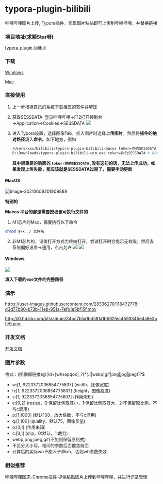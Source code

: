 # typora-plugin-bilibili
哔哩哔哩图片上传, Typora插件，实现图片粘贴即可上传到哔哩哔哩，并替换链接

### 项目地址(求颗Star呀)
[typora-plugin-bilibili](https://github.com/xlzy520/typora-plugin-bilibili)


### 下载
[Windows](https://jiali0126.oss-cn-shenzhen.aliyuncs.com/typora-plugin-bilibili-win.exe.zip)


[Mac](https://jiali0126.oss-cn-shenzhen.aliyuncs.com/typora-plugin-bilibili-macos.zip)



### 直接使用

1. 上一步根据自己的系统下载相应的软件并解压
2. 获取SESSDATA: 登录哔哩哔哩→F12打开控制台→Application→Cookies→SESSDATA
   ![](https://i0.hdslb.com/bfs/album/fe1a58c25c42743d5f1e186639218ee75a133df2.png)

4. 进入Typora设置，选择图像Tab，插入图片时选择**上传图片**，然后将**插件的绝对路径**填入**命令**。如下地方，例如

   ```bash
   /Users/xxx/bilibili/typora-plugin-bilibili-macos token=你的SESSDATA # Mac
   D:\Downloads\typora-plugin-bilibili-win.exe token=你的SESSDATA # Windows
   ```
   **其中很重要的后面的 `token=你的SESSDATA` ,没有这句的话，无法上传成功，如果发现上传失败，那应该就是SESSDATA过期了，需要手动更新**


#### MacOS
![image-20210608201909889](https://i0.hdslb.com/bfs/album/0f8ad346424ccd2c035c83449e716f0bbf4971b4.png)

**特别的**

**Macos 平台的都是需要授权该可执行文件的**
1. M1芯片的Mac，需要执行以下命令
```bash
chmod a+x ./ 文件名
```
2. 非M1芯片的，设置打开方式为终端打开，尝试打开时会提示无权限，然后去系统偏好设置->通用，点击允许
![](https://i0.hdslb.com/bfs/album/1b86699505befa32f7d87d8024df0c0f2d84ecb9.png)
![](https://i0.hdslb.com/bfs/album/b0eb89a08e4fd3e6ca8063dd71ce6fc2467e69dc.png)

#### Windows
![](https://i0.hdslb.com/bfs/album/3990cc67983fa55b28cf3536c40f7febaf0dfb43.png)

**填入下载的exe文件的完整路径**

### 演示

https://user-images.githubusercontent.com/28336270/118472778-d3d77b80-b73b-11eb-951a-7efb1e5bf15f.mov

http://i0.hdslb.com/bfs/album/34bc7b5a1bd591a1b682fec4593345e4a9e3bfe9.png

### 开发文档
[开发文档](./dev.md)


### 图片参数

格式：(图像原链接)@(\d+[whsepqoc]_?)*(\.(|webp|gif|png|jpg|jpeg))?$
- w:[1, 9223372036854775807] (width，图像宽度)
- h:[1, 9223372036854775807] (height，图像高度)
- s:[1, 9223372036854775807] (作用未知)
- e:[0,2] (resize，0:保留比例取其小，1:保留比例取其大，2:不保留原比例，不与c混用)
- p:[1,1000] (默认100，放大倍数，不与c混用)
- q:[1,100] (quality，默认75，图像质量)
- o:[0,1] (作用未知)
- c:[0,1] (clip，0:默认，1:裁剪)
- webp,png,jpeg,gif(不加则保留原格式)
- 不区分大小写，相同的参数后面覆盖前面
- 计算后的实际w*h不能大于原w*h，否则wh参数失效


### 相似推荐
[哔哩哔哩图床-Chrome插件](https://github.com/xlzy520/bilibili-img-uploader) 提供粘贴图片上传到哔哩哔哩，并进行记录管理
